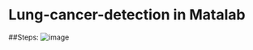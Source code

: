 # Lung-cancer-detection in Matalab 

##Steps:
![image](https://github.com/user-attachments/assets/67b0c11b-7829-427b-8213-ce398742e7d8)

